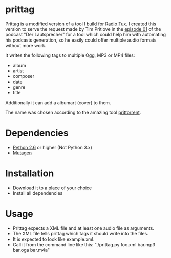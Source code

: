 prittag
=======

Prittag is a modified version of a tool I build for [Radio Tux](http://blog.radiotux.de/).
I created this version to serve the request made by Tim Pritlove in the [episode 01](http://tim.geekheim.de/2011/03/26/ls001-audio-dateiformate-feeds-und-itunes/) of the podcast "Der Lautsprecher" for a tool which could help him with automating his podcasts generation, so he easily could offer multiple audio formats without more work.

It writes the following tags to multiple Ogg, MP3 or MP4 files:

- album
- artist
- composer
- date
- genre
- title

Additionally it can add a albumart (cover) to them.

The name was chosen according to the amazing tool [prittorrent](https://github.com/astro/prittorrent).

Dependencies
============

- [Python 2.6](http://python.org) or higher (Not Python 3.x)
- [Mutagen](http://code.google.com/p/mutagen/)

Installation
============
- Download it to a place of your choice
- Install all dependencies

Usage
=====
- Prittag expects a XML file and at least one audio file as arguments.
- The XML file tells prittag which tags it should write into the files.
- It is expected to look like example.xml.
- Call it from the command line like this: "./prittag.py foo.xml bar.mp3 bar.oga bar.m4a"
